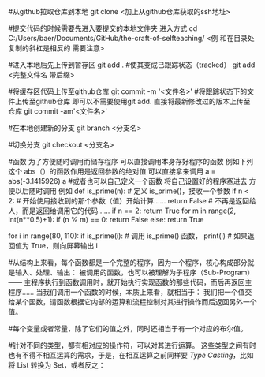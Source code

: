 #从github拉取仓库到本地
git clone <加上从github仓库获取的ssh地址>

#提交代码的时候需要先进入要提交的本地文件夹 进入方式 
cd C:/Users/baer/Documents/GitHub/the-craft-of-selfteaching/ <例 和在目录处复制的斜杠是相反的 需要注意>

#进入本地后先上传到暂存区
git add .
#使其变成已跟踪状态（tracked）
git add <完整文件名 带后缀>

#将缓存区代码上传至github仓库
git commit -m '<文件名>'
#将跟踪状态下的文件上传至github仓库 即可以不需要使用git add. 直接将最新修改过的版本上传至仓库
git commit -am'<文件名>'

#在本地创建新的分支
git branch <分支名>

#切换分支
git checkout <分支名>


#函数 为了方便随时调用而储存程序 可以直接调用本身存好程序的函数 例如下列这个 abs（）的函数作用是返回参数的绝对值 可以直接拿来调用
a = abs(-3.1415926)
a
#或者也可以自己定义一个函数 将自己设置好的程序塞进去 方便以后随时调用 例如
def is_prime(n):            # 定义 is_prime()，接收一个参数
    if n < 2:              # 开始使用接收到的那个参数（值）开始计算……
        return False       # 不再是返回给人，而是返回给调用它的代码……
    if n == 2:
        return True
    for m in range(2, int(n**0.5)+1):
        if (n % m) == 0:
            return False
    else:
        return True

for i in range(80, 110):
    if is_prime(i):          # 调用 is_prime() 函数，
        print(i)            # 如果返回值为 True，则向屏幕输出 i
        
#从结构上来看，每个函数都是一个完整的程序，因为一个程序，核心构成部分就是输入、处理、输出： 
被调用的函数，也可以被理解为子程序（Sub-Program）—— 主程序执行到函数调用时，就开始执行实现函数的那些代码，而后再返回主程序……
当我们调用一个函数的时候，本质上来看，就相当于：
我们把一个值交给某个函数，请函数根据它内部的运算和流程控制对其进行操作而后返回另外一个值。

#每个变量或者常量，除了它们的值之外，同时还相当于有一个对应的布尔值。

#针对不同的类型，都有相对应的操作符，可以对其进行运算。
这些类型之间有时也有不得不相互运算的需求，于是，在相互运算之前同样要 _Type Casting_，比如将 List 转换为 Set，或者反之：